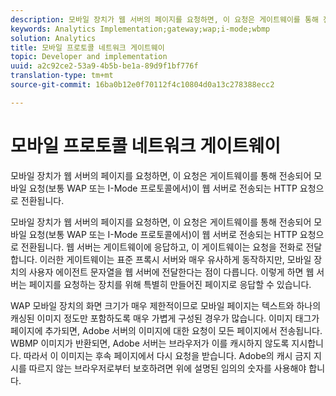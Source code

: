```yaml
---
description: 모바일 장치가 웹 서버의 페이지를 요청하면, 이 요청은 게이트웨이를 통해 전송되어 모바일 요청(보통 WAP 또는 I-Mode 프로토콜에서)이 웹 서버로 전송되는 HTTP 요청으로 전환됩니다.
keywords: Analytics Implementation;gateway;wap;i-mode;wbmp
solution: Analytics
title: 모바일 프로토콜 네트워크 게이트웨이
topic: Developer and implementation
uuid: a2c92ce2-53a9-4b5b-be1a-89d9f1bf776f
translation-type: tm+mt
source-git-commit: 16ba0b12e0f70112f4c10804d0a13c278388ecc2

---
```



# 모바일 프로토콜 네트워크 게이트웨이

모바일 장치가 웹 서버의 페이지를 요청하면, 이 요청은 게이트웨이를 통해 전송되어 모바일 요청(보통 WAP 또는 I-Mode 프로토콜에서)이 웹 서버로 전송되는 HTTP 요청으로 전환됩니다.

모바일 장치가 웹 서버의 페이지를 요청하면, 이 요청은 게이트웨이를 통해 전송되어 모바일 요청(보통 WAP 또는 I-Mode 프로토콜에서)이 웹 서버로 전송되는 HTTP 요청으로 전환됩니다. 웹 서버는 게이트웨이에 응답하고, 이 게이트웨이는 요청을 전화로 전달합니다. 이러한 게이트웨이는 표준 프록시 서버와 매우 유사하게 동작하지만, 모바일 장치의 사용자 에이전트 문자열을 웹 서버에 전달한다는 점이 다릅니다. 이렇게 하면 웹 서버는 페이지를 요청하는 장치를 위해 특별히 만들어진 페이지로 응답할 수 있습니다.

WAP 모바일 장치의 화면 크기가 매우 제한적이므로 모바일 페이지는 텍스트와 하나의 캐싱된 이미지 정도만 포함하도록 매우 가볍게 구성된 경우가 많습니다. 이미지 태그가 페이지에 추가되면, Adobe 서버의 이미지에 대한 요청이 모든 페이지에서 전송됩니다. WBMP 이미지가 반환되면, Adobe 서버는 브라우저가 이를 캐시하지 않도록 지시합니다. 따라서 이 이미지는 후속 페이지에서 다시 요청을 받습니다. Adobe의 캐시 금지 지시를 따르지 않는 브라우저로부터 보호하려면 위에 설명된 임의의 숫자를 사용해야 합니다.
